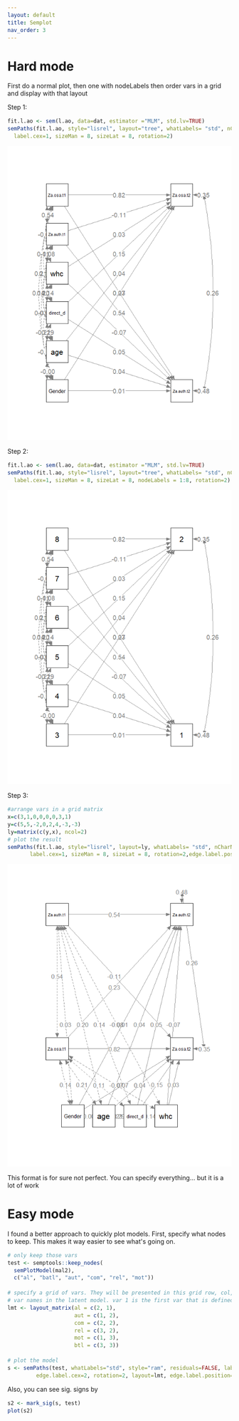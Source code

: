 ```yaml
---
layout: default
title: Semplot
nav_order: 3
---
```

# Hard mode
First do a normal plot, then one with nodeLabels then order vars in a grid and display with that layout

Step 1:
``` r
fit.l.ao <- sem(l.ao, data=dat, estimator ="MLM", std.lv=TRUE)
semPaths(fit.l.ao, style="lisrel", layout="tree", whatLabels= "std", nCharNodes = 0, edge.label.cex= 1,
  label.cex=1, sizeMan = 8, sizeLat = 8, rotation=2)
```

![](/assets/images/semplot/Rplot01.png)

Step 2:
``` r
fit.l.ao <- sem(l.ao, data=dat, estimator ="MLM", std.lv=TRUE)
semPaths(fit.l.ao, style="lisrel", layout="tree", whatLabels= "std", nCharNodes = 0, edge.label.cex= 1,
  label.cex=1, sizeMan = 8, sizeLat = 8, nodeLabels = 1:8, rotation=2)
```

![](/assets/images/semplot/Rplot02.png)

Step 3:
  ``` r
#arrange vars in a grid matrix
x=c(3,1,0,0,0,0,3,1)
y=c(5,5,-2,0,2,4,-3,-3)
ly=matrix(c(y,x), ncol=2)
# plot the result
semPaths(fit.l.ao, style="lisrel", layout=ly, whatLabels= "std", nCharNodes = 0, edge.label.cex= 1,
         label.cex=1, sizeMan = 8, sizeLat = 8, rotation=2,edge.label.position=0.45)
```

![](/assets/images/semplot/Rplot03.png)

This format is for sure not perfect. You can specify everything... but it is a lot of work

# Easy mode
I found a better approach to quickly plot models. First, specify what nodes to keep. This makes it way easier to see what's going on.
``` r
# only keep those vars
test <- semptools::keep_nodes(
  semPlotModel(mal2),
  c("al", "batl", "aut", "com", "rel", "mot"))
 
# specify a grid of vars. They will be presented in this grid row, col, use the actual 
# var names in the latent model. var 1 is the first var that is defined in the model
lmt <- layout_matrix(al = c(2, 1),
                     aut = c(1, 2),
                     com = c(2, 2),
                     rel = c(3, 2),
                     mot = c(1, 3),
                     btl = c(3, 3))
                     
# plot the model
s <- semPaths(test, whatLabels="std", style="ram", residuals=FALSE, label.scale=TRUE,
         edge.label.cex=2, rotation=2, layout=lmt, edge.label.position=0.45)
```

Also, you can see sig. signs by

``` r
s2 <- mark_sig(s, test)
plot(s2)
```
